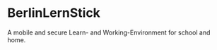 BerlinLernStick
===============

A mobile and secure Learn- and Working-Environment for school and home.
